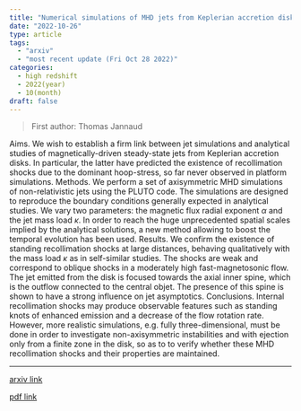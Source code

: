 ```yaml
---
title: "Numerical simulations of MHD jets from Keplerian accretion disks I-Recollimation shocks"
date: "2022-10-26"
type: article
tags:
  - "arxiv"
  - "most recent update (Fri Oct 28 2022)"
categories:
  - high redshift
  - 2022(year)
  - 10(month)
draft: false
---
```


> First author: Thomas Jannaud

 Aims. We wish to establish a firm link between jet simulations and analytical
studies of magnetically-driven steady-state jets from Keplerian accretion
disks. In particular, the latter have predicted the existence of recollimation
shocks due to the dominant hoop-stress, so far never observed in platform
simulations.
  Methods. We perform a set of axisymmetric MHD simulations of non-relativistic
jets using the PLUTO code. The simulations are designed to reproduce the
boundary conditions generally expected in analytical studies. We vary two
parameters: the magnetic flux radial exponent $\alpha$ and the jet mass load
$\kappa$. In order to reach the huge unprecedented spatial scales implied by
the analytical solutions, a new method allowing to boost the temporal evolution
has been used.
  Results. We confirm the existence of standing recollimation shocks at large
distances, behaving qualitatively with the mass load $\kappa$ as in
self-similar studies. The shocks are weak and correspond to oblique shocks in a
moderately high fast-magnetosonic flow. The jet emitted from the disk is
focused towards the axial inner spine, which is the outflow connected to the
central objet. The presence of this spine is shown to have a strong influence
on jet asymptotics.
  Conclusions. Internal recollimation shocks may produce observable features
such as standing knots of enhanced emission and a decrease of the flow rotation
rate. However, more realistic simulations, e.g. fully three-dimensional, must
be done in order to investigate non-axisymmetric instabilities and with
ejection only from a finite zone in the disk, so as to to verify whether these
MHD recollimation shocks and their properties are maintained.

---
[arxiv link](http://arxiv.org/abs/2210.14809v1)

[pdf link](http://arxiv.org/pdf/2210.14809v1)